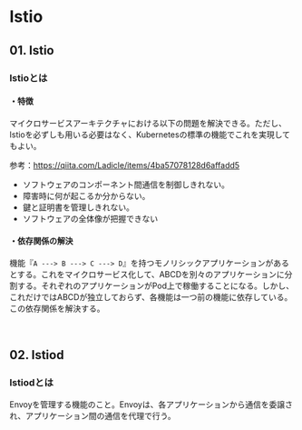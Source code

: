 # Istio

## 01. Istio

### Istioとは

#### ・特徴

マイクロサービスアーキテクチャにおける以下の問題を解決できる。ただし、Istioを必ずしも用いる必要はなく、Kubernetesの標準の機能でこれを実現してもよい。

参考：https://qiita.com/Ladicle/items/4ba57078128d6affadd5

- ソフトウェアのコンポーネント間通信を制御しきれない。
- 障害時に何が起こるか分からない。
- 鍵と証明書を管理しきれない。
- ソフトウェアの全体像が把握できない

#### ・依存関係の解決

機能『```A ---> B ---> C ---> D```』を持つモノリシックアプリケーションがあるとする。これをマイクロサービス化して、ABCDを別々のアプリケーションに分割する。それぞれのアプリケーションがPod上で稼働することになる。しかし、これだけではABCDが独立しておらず、各機能は一つ前の機能に依存している。この依存関係を解決する。

<br>

## 02. Istiod

### Istiodとは

Envoyを管理する機能のこと。Envoyは、各アプリケーションから通信を委譲され、アプリケーション間の通信を代理で行う。